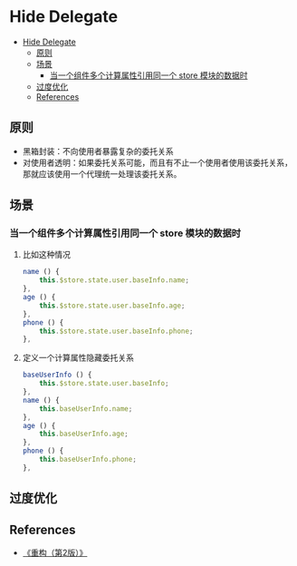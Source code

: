 # Hide Delegate


<!-- TOC -->

- [Hide Delegate](#hide-delegate)
    - [原则](#原则)
    - [场景](#场景)
        - [当一个组件多个计算属性引用同一个 store 模块的数据时](#当一个组件多个计算属性引用同一个-store-模块的数据时)
    - [过度优化](#过度优化)
    - [References](#references)

<!-- /TOC -->


## 原则
* 黑箱封装：不向使用者暴露复杂的委托关系
* 对使用者透明：如果委托关系可能，而且有不止一个使用者使用该委托关系，那就应该使用一个代理统一处理该委托关系。


## 场景
### 当一个组件多个计算属性引用同一个 store 模块的数据时
1. 比如这种情况
    ```js
    name () {
        this.$store.state.user.baseInfo.name;
    },
    age () {
        this.$store.state.user.baseInfo.age;
    },
    phone () {
        this.$store.state.user.baseInfo.phone;
    },
    ```
2. 定义一个计算属性隐藏委托关系
    ```js
    baseUserInfo () {
        this.$store.state.user.baseInfo;
    },
    name () {
        this.baseUserInfo.name;
    },
    age () {
        this.baseUserInfo.age;
    },
    phone () {
        this.baseUserInfo.phone;
    },
    ```


## 过度优化


## References
* [《重构（第2版）》](https://book.douban.com/subject/33400354/)

